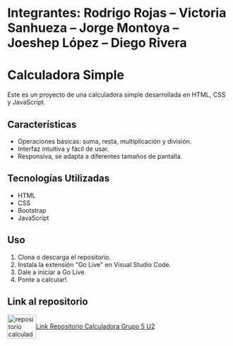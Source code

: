 # Integrantes: Rodrigo Rojas – Victoria Sanhueza – Jorge Montoya – Joeshep López – Diego Rivera
# Calculadora Simple
Este es un proyecto de una calculadora simple desarrollada en HTML, CSS y JavaScript.

## Características
- Operaciones básicas: suma, resta, multiplicación y división.
- Interfaz intuitiva y fácil de usar.
- Responsiva, se adapta a diferentes tamaños de pantalla.

## Tecnologías Utilizadas
- HTML
- CSS
- Bootstrap
- JavaScript

## Uso
1. Clona o descarga el repositorio.
2. Instala la extensión "Go Live" en Visual Studio Code.
3. Dale a iniciar a Go Live.
4. Ponte a calcular!.
   
## Link al repositorio
<a href="https://github.com/D3R5/CalculadoraSpringU2" target="blank"><img align="center" src="https://cdn-icons-png.flaticon.com/512/564/564429.png" alt="repositorio calculadora" height="55" width="65" />Link Repositorio Calculadora Grupo 5 U2</a>
